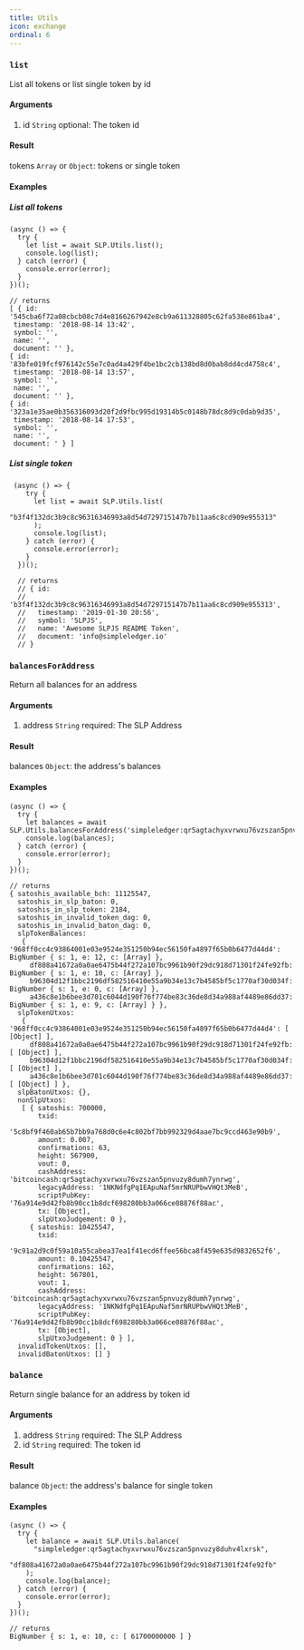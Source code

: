 ```yaml
---
title: Utils
icon: exchange
ordinal: 6
---
```


### `list`

List all tokens or list single token by id

#### Arguments

1.  id `String` optional: The token id

#### Result

tokens `Array` or `Object`: tokens or single token

#### Examples

##### List all tokens

    (async () => {
      try {
        let list = await SLP.Utils.list();
        console.log(list);
      } catch (error) {
        console.error(error);
      }
    })();

    // returns
    [ { id: '545cba6f72a08cbcb08c7d4e8166267942e8cb9a611328805c62fa538e861ba4',
     timestamp: '2018-08-14 13:42',
     symbol: '',
     name: '',
     document: '' },
    { id: '83bfe019fcf976142c55e7c0ad4a429f4be1bc2cb138bd8d0bab8dd4cd4758c4',
     timestamp: '2018-08-14 13:57',
     symbol: '',
     name: '',
     document: '' },
    { id: '323a1e35ae0b356316093d20f2d9fbc995d19314b5c0148b78dc8d9c0dab9d35',
     timestamp: '2018-08-14 17:53',
     symbol: '',
     name: '',
     document: ' } ]

##### List single token

     (async () => {
        try {
          let list = await SLP.Utils.list(
            "b3f4f132dc3b9c8c96316346993a8d54d729715147b7b11aa6c8cd909e955313"
          );
          console.log(list);
        } catch (error) {
          console.error(error);
        }
      })();

      // returns
      // { id:
      //   'b3f4f132dc3b9c8c96316346993a8d54d729715147b7b11aa6c8cd909e955313',
      //   timestamp: '2019-01-30 20:56',
      //   symbol: 'SLPJS',
      //   name: 'Awesome SLPJS README Token',
      //   document: 'info@simpleledger.io'
      // }

### `balancesForAddress`

Return all balances for an address

#### Arguments

1.  address `String` required: The SLP Address

#### Result

balances `Object`: the address's balances

#### Examples

    (async () => {
      try {
        let balances = await SLP.Utils.balancesForAddress('simpleledger:qr5agtachyxvrwxu76vzszan5pnvuzy8duhv4lxrsk');
        console.log(balances);
      } catch (error) {
        console.error(error);
      }
    })();

    // returns
    { satoshis_available_bch: 11125547,
      satoshis_in_slp_baton: 0,
      satoshis_in_slp_token: 2184,
      satoshis_in_invalid_token_dag: 0,
      satoshis_in_invalid_baton_dag: 0,
      slpTokenBalances:
       { '968ff0cc4c93864001e03e9524e351250b94ec56150fa4897f65b0b6477d44d4': BigNumber { s: 1, e: 12, c: [Array] },
         df808a41672a0a0ae6475b44f272a107bc9961b90f29dc918d71301f24fe92fb: BigNumber { s: 1, e: 10, c: [Array] },
         b96304d12f1bbc2196df582516410e55a9b34e13c7b4585bf5c1770af30d034f: BigNumber { s: 1, e: 0, c: [Array] },
         a436c8e1b6bee3d701c6044d190f76f774be83c36de8d34a988af4489e86dd37: BigNumber { s: 1, e: 9, c: [Array] } },
      slpTokenUtxos:
       { '968ff0cc4c93864001e03e9524e351250b94ec56150fa4897f65b0b6477d44d4': [ [Object] ],
         df808a41672a0a0ae6475b44f272a107bc9961b90f29dc918d71301f24fe92fb: [ [Object] ],
         b96304d12f1bbc2196df582516410e55a9b34e13c7b4585bf5c1770af30d034f: [ [Object] ],
         a436c8e1b6bee3d701c6044d190f76f774be83c36de8d34a988af4489e86dd37: [ [Object] ] },
      slpBatonUtxos: {},
      nonSlpUtxos:
       [ { satoshis: 700000,
           txid:
            '5c8bf9f460ab65b7bb9a768d0c6e4c802bf7bb992329d4aae7bc9ccd463e90b9',
           amount: 0.007,
           confirmations: 63,
           height: 567900,
           vout: 0,
           cashAddress: 'bitcoincash:qr5agtachyxvrwxu76vzszan5pnvuzy8dumh7ynrwg',
           legacyAddress: '1NKNdfgPq1EApuNaf5mrNRUPbwVHQt3MeB',
           scriptPubKey: '76a914e9d42fb8b90cc1b8dcf698280bb3a066ce08876f88ac',
           tx: [Object],
           slpUtxoJudgement: 0 },
         { satoshis: 10425547,
           txid:
            '9c91a2d9c0f59a10a55cabea37ea1f41ecd6ffee56bca8f459e635d9832652f6',
           amount: 0.10425547,
           confirmations: 162,
           height: 567801,
           vout: 1,
           cashAddress: 'bitcoincash:qr5agtachyxvrwxu76vzszan5pnvuzy8dumh7ynrwg',
           legacyAddress: '1NKNdfgPq1EApuNaf5mrNRUPbwVHQt3MeB',
           scriptPubKey: '76a914e9d42fb8b90cc1b8dcf698280bb3a066ce08876f88ac',
           tx: [Object],
           slpUtxoJudgement: 0 } ],
      invalidTokenUtxos: [],
      invalidBatonUtxos: [] }

### `balance`

Return single balance for an address by token id

#### Arguments

1.  address `String` required: The SLP Address
2.  id `String` required: The token id

#### Result

balance `Object`: the address's balance for single token

#### Examples

    (async () => {
      try {
        let balance = await SLP.Utils.balance(
          "simpleledger:qr5agtachyxvrwxu76vzszan5pnvuzy8duhv4lxrsk",
          "df808a41672a0a0ae6475b44f272a107bc9961b90f29dc918d71301f24fe92fb"
        );
        console.log(balance);
      } catch (error) {
        console.error(error);
      }
    })();

    // returns
    BigNumber { s: 1, e: 10, c: [ 61700000000 ] }
